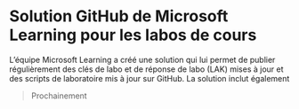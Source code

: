 # Solution GitHub de Microsoft Learning pour les labos de cours

L’équipe Microsoft Learning a créé une solution qui lui permet de publier régulièrement des clés de labo et de réponse de labo (LAK) mises à jour et des scripts de laboratoire mis à jour sur GitHub. La solution inclut également 

> Prochainement
